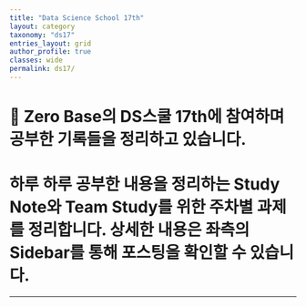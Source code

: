 ```yaml
---
title: "Data Science School 17th"
layout: category
taxonomy: "ds17"
entries_layout: grid
author_profile: true
classes: wide
permalink: ds17/
---
```


# 📌 Zero Base의 DS스쿨 17th에 참여하며 공부한 기록들을 정리하고 있습니다.
# 하루 하루 공부한 내용을 정리하는 Study Note와 Team Study를 위한 주차별 과제를 정리합니다. 상세한 내용은 좌측의 Sidebar를 통해 포스팅을 확인할 수 있습니다.
---
<br>
<br>